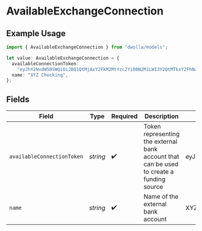 # AvailableExchangeConnection

## Example Usage

```typescript
import { AvailableExchangeConnection } from "dwolla/models";

let value: AvailableExchangeConnection = {
  availableConnectionToken:
    "eyJhY2NvdW50SWQiOiJBQ1QtMjAxY2FkM2MtYzc2Yi00N2M1LWI3Y2QtMTkxY2FhNzdlZWM5IiwibWVtYmVySWQiOiJNQlItZGNjZWY0ZWMtOGM4MC00NTlmLTlhMGItMTc1ZTA0OTJmZWIzIn0=",
  name: "XYZ Checking",
};
```

## Fields

| Field                                                                                                                                                | Type                                                                                                                                                 | Required                                                                                                                                             | Description                                                                                                                                          | Example                                                                                                                                              |
| ---------------------------------------------------------------------------------------------------------------------------------------------------- | ---------------------------------------------------------------------------------------------------------------------------------------------------- | ---------------------------------------------------------------------------------------------------------------------------------------------------- | ---------------------------------------------------------------------------------------------------------------------------------------------------- | ---------------------------------------------------------------------------------------------------------------------------------------------------- |
| `availableConnectionToken`                                                                                                                           | *string*                                                                                                                                             | :heavy_check_mark:                                                                                                                                   | Token representing the external bank account that can be used to create a funding source                                                             | eyJhY2NvdW50SWQiOiJBQ1QtMjAxY2FkM2MtYzc2Yi00N2M1LWI3Y2QtMTkxY2FhNzdlZWM5IiwibWVtYmVySWQiOiJNQlItZGNjZWY0ZWMtOGM4MC00NTlmLTlhMGItMTc1ZTA0OTJmZWIzIn0= |
| `name`                                                                                                                                               | *string*                                                                                                                                             | :heavy_check_mark:                                                                                                                                   | Name of the external bank account                                                                                                                    | XYZ Checking                                                                                                                                         |